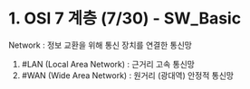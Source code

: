 # 1. OSI 7 계층 (7/30) - SW_Basic
Network : 정보 교환을 위해 통신 장치를 연결한 통신망
1. #LAN (Local Area Network) : 근거리 고속 통신망
2. #WAN (Wide Area Network) : 원거리 (광대역) 안정적 통신망


